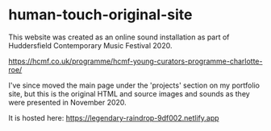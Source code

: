 # human-touch-original-site

This website was created as an online sound installation as part of Huddersfield Contemporary Music Festival 2020.

https://hcmf.co.uk/programme/hcmf-young-curators-programme-charlotte-roe/

I've since moved the main page under the 'projects' section on my portfolio site, but this is the original HTML and source images and sounds as they were
presented in November 2020.

It is hosted here: https://legendary-raindrop-9df002.netlify.app
